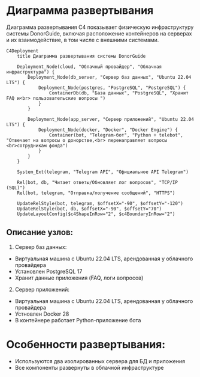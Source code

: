 # Диаграмма развертывания
Диаграмма развертывания C4 показывает физическую инфраструктуру системы DonorGuide, включая расположение контейнеров на серверах и их взаимодействие, в том числе с внешними системами.

```mermaid
C4Deployment
    title Диаграмма развертывания системы DonorGuide

    Deployment_Node(cloud, "Облачный провайдер", "Облачная инфраструктура") {
        Deployment_Node(db_server, "Сервер баз данных", "Ubuntu 22.04 LTS") {
            Deployment_Node(postgres, "PostgreSQL", "PostgreSQL") {
                ContainerDb(db, "База данных", "PostgreSQL", "Хранит FAQ и<br> пользовательские вопросы ")
            }
        }
        
        Deployment_Node(app_server, "Сервер приложений", "Ubuntu 22.04 LTS") {
            Deployment_Node(docker, "Docker", "Docker Engine") {
                Container(bot, "Telegram-бот", "Python + telebot", "Отвечает на вопросы о донорстве,<br> перенаправляет вопросы <br>сотрудникам фонда")
            }
        }
    }

    System_Ext(telegram, "Telegram API", "Официальное API Telegram")

    Rel(bot, db, "Читает ответы/Обновляет лог вопросов", "TCP/IP (SQL)")
    Rel(bot, telegram, "Отправка/получение сообщений", "HTTPS")

    UpdateRelStyle(bot, telegram, $offsetX="-90", $offsetY="-120")
    UpdateRelStyle(bot, db, $offsetX="-90", $offsetY="70")
    UpdateLayoutConfig($c4ShapeInRow="2", $c4BoundaryInRow="2")
```

## Описание узлов:
1. Сервер баз данных:
  - Виртуальная машина с Ubuntu 22.04 LTS, арендованная у облачного провайдера
  - Установлен PostgreSQL 17
  - Хранит данные приложения (FAQ, логи вопросов)
2. Сервер приложений:
  - Виртуальная машина с Ubuntu 22.04 LTS, арендованная у облачного провайдера
  - Устновлен Docker 28
  - В контейнере работает Python-приложение бота

# Особенности развертывания:
- Используются два изолированных сервера для БД и приложения
- Все компоненты развернуты в облачной инфраструктуре
